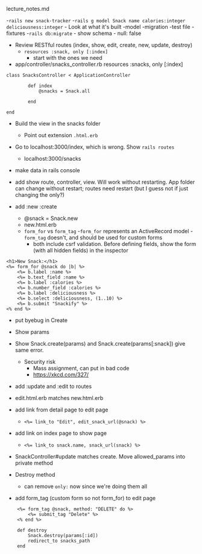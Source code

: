 lecture_notes.md

-`rails new snack-tracker`
-`rails g model Snack name calories:integer deliciousness:integer`
	- Look at what it's built
		-model
		-migration
		-test file
		-fixtures 
-`rails db:migrate`
	- show schema
		- null: false
- Review RESTful routes (index, show, edit, create, new, update, destroy)
	- `resources :snack, only [:index]`
		- start with the ones we need
- app/controller/snacks_controller.rb
	resources :snacks, only [:index]
```
class SnacksController < ApplicationController

		def index
			@snacks = Snack.all
			
		end

end
```

- Build the view in the snacks folder
	- Point out extension `.html.erb`
- Go to localhost:3000/index, which is wrong.  Show `rails routes`
	- localhost:3000/snacks

- make data in rails console

- add show route, controller, view.  Will work without restarting.  App folder can change without restart; routes need restart (but I guess not if just changing the only?)

- add :new :create
	- @snack = Snack.new
	- new.html.erb
	- `form_for` vs `form_tag`
		-`form_for` represents an ActiveRecord model
		-`form_tag` doesn't, and should be used for custom forms
		- both include csrf validation.  Before defining fields, show the form (with all hidden fields) in the inspector
```
<h1>New Snack:</h1>
<%= form_for @snack do |b| %>
	<%= b.label :name %>
	<%= b.text_field :name %>
	<%= b.label :calories %>
	<%= b.number_field :calories %>
	<%= b.label :deliciousness %>
	<%= b.select :deliciousness, (1..10) %>
	<%= b.submit "Snackify" %>
<% end %>
```

- put byebug in Create
- Show params
- Show Snack.create(params) and Snack.create(params[:snack]) give same error.
	- Security risk
		- Mass assignment, can put in bad code
		- https://xkcd.com/327/

- add :update and :edit to routes
- edit.html.erb matches new.html.erb
- add link from detail page to edit page
    - `<%= link_to "Edit", edit_snack_url(@snack) %>`
- add link on index page to show page
    - `<%= link_to snack.name, snack_url(snack) %>`
- SnackController#update matches create.  Move allowed_params into private method
- Destroy method
    - can remove `only:` now since we're doing them all
- add form_tag (custom form so not form_for) to edit page

```
    <%= form_tag @snack, method: "DELETE" do %>
        <%= submit_tag "Delete" %>
    <% end %>
```

```
    def destroy
        Snack.destroy(params[:id])
        redirect_to snacks_path
    end
```